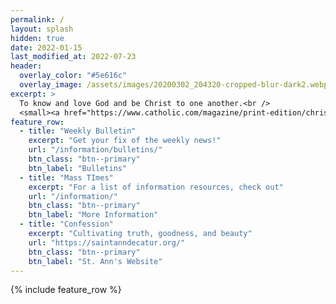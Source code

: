```yaml
---
permalink: /
layout: splash
hidden: true
date: 2022-01-15
last_modified_at: 2022-07-23
header:
  overlay_color: "#5e616c"
  overlay_image: /assets/images/20200302_204320-cropped-blur-dark2.webp
excerpt: >
  To know and love God and be Christ to one another.<br />
  <small><a href="https://www.catholic.com/magazine/print-edition/christian-yesbut-why-catholic">Why Catholic?</a></small>
feature_row:
  - title: "Weekly Bulletin"
    excerpt: "Get your fix of the weekly news!"
    url: "/information/bulletins/"
    btn_class: "btn--primary"
    btn_label: "Bulletins"
  - title: "Mass TImes"
    excerpt: "For a list of information resources, check out"
    url: "/information/"
    btn_class: "btn--primary"
    btn_label: "More Information"
  - title: "Confession"
    excerpt: "Cultivating truth, goodness, and beauty"
    url: "https://saintanndecatur.org/"
    btn_class: "btn--primary"
    btn_label: "St. Ann's Website"
---
```


{% include feature_row %}

